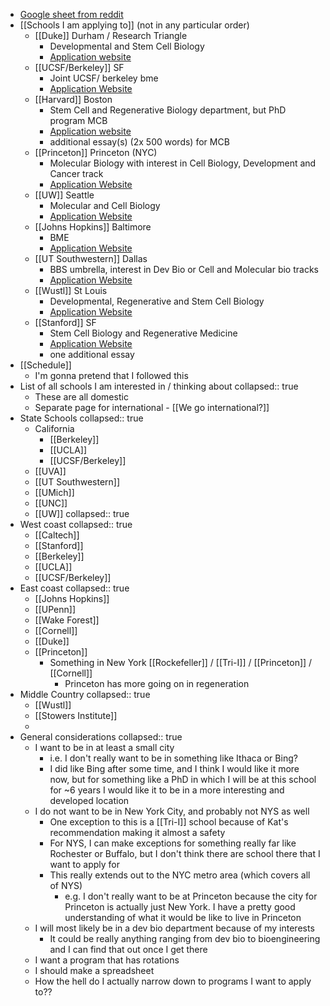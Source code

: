 - [Google sheet from reddit](https://docs.google.com/spreadsheets/d/1PyZQYSXY2JAG2x--fZFClshIMkmmHwhx7Ez58VaGoFc/edit?gid=1252869988#gid=1252869988)
- [[Schools I am applying to]] (not in any particular order)
	- [[Duke]] Durham / Research Triangle
		- Developmental and Stem Cell Biology
		- [Application website](https://applygp.duke.edu/apply/?sr=ff282888-94bf-4e9e-af2b-868e6f1c72a1)
	- [[UCSF/Berkeley]] SF
		- Joint UCSF/ berkeley bme
		- [Application Website](https://gradapp.berkeley.edu/apply/?_ga=2.101205697.1389077666.1684431286-1279699581.1683569673)
	- [[Harvard]] Boston
		- Stem Cell and Regenerative Biology department, but PhD program MCB
		- [Application website](https://apply.gsas.harvard.edu/portal/apply_now)
		- additional essay(s) (2x 500 words) for MCB
	- [[Princeton]] Princeton (NYC)
		- Molecular Biology with interest in Cell Biology, Development and Cancer track
		- [Application Website](https://graduate-apply.princeton.edu/apply/)
	- [[UW]] Seattle
		- Molecular and Cell Biology
		- [Application Website](https://apply.grad.uw.edu/account/login?r=/portal/gr_app)
	- [[Johns Hopkins]] Baltimore
		- BME
		- [Application Website](https://applygrad.jhu.edu/apply/?sr=61ab0eb5-7ac7-4dc0-9347-062f46b0ca6a)
	- [[UT Southwestern]] Dallas
		- BBS umbrella, interest in Dev Bio or Cell and Molecular bio tracks
		- [Application Website](https://apply.utsouthwestern.edu/grad/Security/Login.aspx?ReturnUrl=%2fgrad)
	- [[Wustl]] St Louis
		- Developmental, Regenerative and Stem Cell Biology
		- [Application Website](https://gradadmit.wustl.edu/account/login)
	- [[Stanford]] SF
		- Stem Cell Biology and Regenerative Medicine
		- [Application Website](https://applygrad.stanford.edu/portal/grad-app)
		- one additional essay
- [[Schedule]]
	- I'm gonna pretend that I followed this
- List of all schools I am interested in / thinking about
  collapsed:: true
	- These are all domestic
	- Separate page for international - [[We go international?]]
- State Schools
  collapsed:: true
	- California
		- [[Berkeley]]
		- [[UCLA]]
		- [[UCSF/Berkeley]]
	- [[UVA]]
	- [[UT Southwestern]]
	- [[UMich]]
	- [[UNC]]
	- [[UW]]
	  collapsed:: true
- West coast
  collapsed:: true
	- [[Caltech]]
	- [[Stanford]]
	- [[Berkeley]]
	- [[UCLA]]
	- [[UCSF/Berkeley]]
- East coast
  collapsed:: true
	- [[Johns Hopkins]]
	- [[UPenn]]
	- [[Wake Forest]]
	- [[Cornell]]
	- [[Duke]]
	- [[Princeton]]
		- Something in New York [[Rockefeller]] / [[Tri-I]] / [[Princeton]] / [[Cornell]]
			- Princeton has more going on in regeneration
- Middle Country
  collapsed:: true
	- [[Wustl]]
	- [[Stowers Institute]]
	-
- General considerations
  collapsed:: true
	- I want to be in at least a small city
		- i.e. I don't really want to be in something like Ithaca or Bing?
		- I did like Bing after some time, and I think I would like it more now, but for something like a PhD in which I will be at this school for ~6 years I would like it to be in a more interesting and developed location
	- I do not want to be in New York City, and probably not NYS as well
		- One exception to this is a [[Tri-I]]  school because of Kat's recommendation making it almost a safety
		- For NYS, I can make exceptions for something really far like Rochester or Buffalo, but I don't think there are school there that I want to apply for
		- This really extends out to the NYC metro area (which covers all of NYS)
			- e.g. I don't really want to be at Princeton because the city for Princeton is actually just New York. I have a pretty good understanding of what it would be like to live in Princeton
	- I will most likely be in a dev bio department because of my interests
		- It could be really anything ranging from dev bio to bioengineering and I can find that out once I get there
	- I want a program that has rotations
	- I should make a spreadsheet
	- How the hell do I actually narrow down to programs I want to apply to??